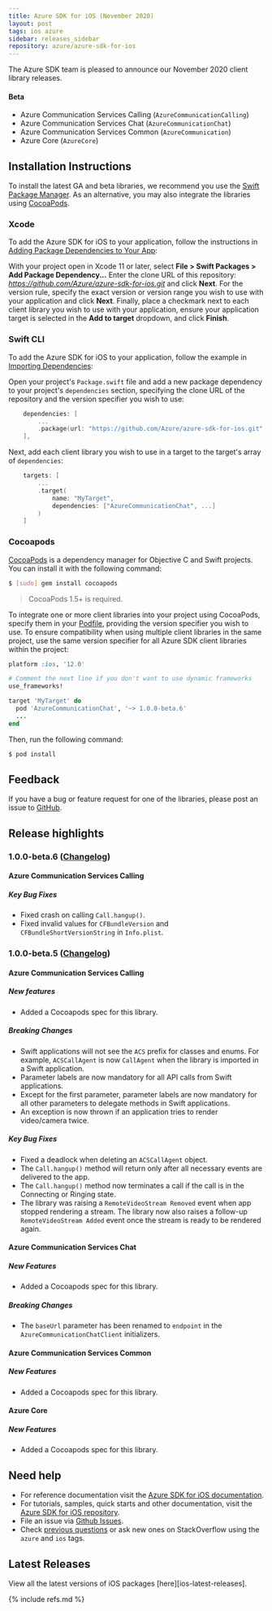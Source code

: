 ```yaml
---
title: Azure SDK for iOS (November 2020)
layout: post
tags: ios azure
sidebar: releases_sidebar
repository: azure/azure-sdk-for-ios
---
```


The Azure SDK team is pleased to announce our November 2020 client library releases.

#### Beta

- Azure Communication Services Calling (`AzureCommunicationCalling`)
- Azure Communication Services Chat (`AzureCommunicationChat`)
- Azure Communication Services Common (`AzureCommunication`)
- Azure Core (`AzureCore`)

## Installation Instructions

To install the latest GA and beta libraries, we recommend you use the [Swift Package Manager](https://swift.org/package-manager/). As an alternative, you may also integrate the libraries using [CocoaPods](https://cocoapods.org/).

### Xcode

To add the Azure SDK for iOS to your application, follow the instructions in [Adding Package Dependencies to Your App](https://developer.apple.com/documentation/xcode/adding_package_dependencies_to_your_app):

With your project open in Xcode 11 or later, select **File > Swift Packages > Add Package Dependency...** Enter the clone URL of this repository: *https://github.com/Azure/azure-sdk-for-ios.git* and click **Next**. For the version rule, specify the exact version or version range you wish to use with your application and click **Next**. Finally, place a checkmark next to each client library you wish to use with your application, ensure your application target is selected in the **Add to target** dropdown, and click **Finish**.

### Swift CLI

To add the Azure SDK for iOS to your application, follow the example in [Importing Dependencies](https://swift.org/package-manager/#importing-dependencies):

Open your project's `Package.swift` file and add a new package dependency to your project's `dependencies` section, specifying the clone URL of the repository and the version specifier you wish to use:

```swift
    dependencies: [
        ...
        .package(url: "https://github.com/Azure/azure-sdk-for-ios.git", from: "1.0.0-beta.6")
    ],
```

Next, add each client library you wish to use in a target to the target's array of `dependencies`:

```swift
    targets: [
        ...
        .target(
            name: "MyTarget",
            dependencies: ["AzureCommunicationChat", ...]
        )
    ]
```

### Cocoapods

[CocoaPods](https://cocoapods.org/) is a dependency manager for Objective C and Swift projects. You can install it with the following command:

```bash
$ [sudo] gem install cocoapods
```

> CocoaPods 1.5+ is required.

To integrate one or more client libraries into your project using CocoaPods, specify them in your [Podfile](https://guides.cocoapods.org/using/the-podfile.html), providing the version specifier you wish to use. To ensure compatibility when using multiple client libraries in the same project, use the same version specifier for all Azure SDK client libraries within the project:

```ruby
platform :ios, '12.0'

# Comment the next line if you don't want to use dynamic frameworks
use_frameworks!

target 'MyTarget' do
  pod 'AzureCommunicationChat', '~> 1.0.0-beta.6'
  ...
end
```

Then, run the following command:

```bash
$ pod install
```

## Feedback

If you have a bug or feature request for one of the libraries, please post an issue to [GitHub](https://github.com/azure/azure-sdk-for-ios/issues).

## Release highlights

### 1.0.0-beta.6 ([Changelog](https://github.com/Azure/azure-sdk-for-ios/blob/master/CHANGELOG.md#100-beta6-2020-11-23))

#### Azure Communication Services Calling

##### Key Bug Fixes

- Fixed crash on calling `Call.hangup()`.
- Fixed invalid values for `CFBundleVersion` and `CFBundleShortVersionString` in `Info.plist`.

### 1.0.0-beta.5 ([Changelog](https://github.com/Azure/azure-sdk-for-ios/blob/master/CHANGELOG.md#100-beta5-2020-11-18))

#### Azure Communication Services Calling

##### New features

- Added a Cocoapods spec for this library.

##### Breaking Changes

- Swift applications will not see the `ACS` prefix for classes and enums. For example, `ACSCallAgent` is now `CallAgent` when the library is imported in a Swift application.
- Parameter labels are now mandatory for all API calls from Swift applications.
- Except for the first parameter, parameter labels are now mandatory for all other parameters to delegate methods in Swift applications.
- An exception is now thrown if an application tries to render video/camera twice.

##### Key Bug Fixes

- Fixed a deadlock when deleting an `ACSCallAgent` object.
- The `Call.hangup()` method will return only after all necessary events are delivered to the app.
- The `Call.hangup()` method now terminates a call if the call is in the Connecting or Ringing state.
- The library was raising a `RemoteVideoStream Removed` event when app stopped rendering a stream. The library now also raises a follow-up `RemoteVideoStream Added` event once the stream is ready to be rendered again.

#### Azure Communication Services Chat

##### New Features

- Added a Cocoapods spec for this library.

##### Breaking Changes

- The `baseUrl` parameter has been renamed to `endpoint` in the `AzureCommunicationChatClient` initializers.

#### Azure Communication Services Common

##### New Features

- Added a Cocoapods spec for this library. 

#### Azure Core

##### New Features

- Added a Cocoapods spec for this library.

## Need help

- For reference documentation visit the [Azure SDK for iOS documentation](https://azure.github.io/azure-sdk-for-ios/).
- For tutorials, samples, quick starts and other documentation, visit the [Azure SDK for iOS repository](https://github.com/azure/azure-sdk-for-ios/).
- File an issue via [Github Issues](https://github.com/Azure/azure-sdk-for-ios/issues/new/choose).
- Check [previous questions](https://stackoverflow.com/questions/tagged/azure+ios) or ask new ones on
 StackOverflow using the `azure` and `ios` tags.

## Latest Releases

View all the latest versions of iOS packages [here][ios-latest-releases].

{% include refs.md %}

